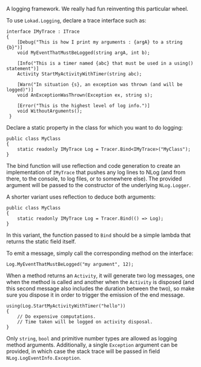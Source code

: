 A logging framework. We really had fun reinventing this particular wheel.

To use `Lokad.Logging`, declare a trace interface such as:

```
interface IMyTrace : ITrace
{
	[Debug("This is how I print my arguments : {argA} to a string {b}")]
	void MyEventThatMustBeLogged(string argA, int b);

	[Info("This is a timer named {abc} that must be used in a using() statement")]
	Activity StartMyActivityWithTimer(string abc);

	[Warn("In situation {s}, an exception was thrown (and will be logged)")]
	void AnExceptionWasThrown(Exception ex, string s);

	[Error("This is the highest level of log info.")]
	void WithoutArguments();
 }
```

Declare a static property in the class for which you want to do logging:

```
public class MyClass 
{
    static readonly IMyTrace Log = Tracer.Bind<IMyTrace>("MyClass");
}
```

The bind function will use reflection and code generation to create an implementation 
of `IMyTrace` that pushes any log lines to NLog (and from there, to the console, to
log files, or to somewhere else). The provided argument will be passed to the 
constructor of the underlying `NLog.Logger`.

A shorter variant uses reflection to deduce both arguments:

```
public class MyClass 
{
    static readonly IMyTrace Log = Tracer.Bind(() => Log);
}
```

In this variant, the function passed to `Bind` should be a simple lambda that returns 
the static field itself. 

To emit a message, simply call the corresponding method on the interface: 

```
Log.MyEventThatMustBeLogged("my argument", 12);  
```

When a method returns an `Activity`, it will generate two log messages, one when the 
method is called and another when the `Activity` is disposed (and this second 
message also includes the duration between the two), so make sure you dispose it in 
order to trigger the emission of the end message. 

```
using(Log.StartMyActivityWithTimer("hello"))
{
	// Do expensive computations. 
	// Time taken will be logged on activity disposal.
}
```

Only `string`, `bool` and primitive number types are allowed as logging method 
arguments. Additionally, a single `Exception` argument can be provided, in which 
case the stack trace will be passed in field `NLog.LogEventInfo.Exception`.